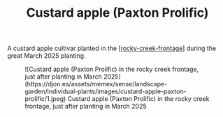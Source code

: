﻿---
backlinks:
- title: Individual plants
  url: /memex/sense/landscape-garden/individual-plants/individual-plants.html
latitude: -27.53805
longitude: 152.05574166666668
photos:
  1:
    date: 2025-03-14 17:26:29
    description: Custard Apple - Paxton Prolific
    filename: 70CD082E-2699-48EA-8371-98CFF11E5DFC.heic
    latitude: -27.53805
    longitude: 152.05574166666668
    memexFilename: images/custard-apple-paxton-prolific/1.jpeg
    title: None
tags:
- individual-plant
- rocky-creek-frontage
- custard-apple
- wood-duck-meadows
title: Custard apple (Paxton Prolific)
type: single-plant
---
A custard apple cultivar planted in the [[rocky-creek-frontage]] during the great March 2025 planting.

<figure markdown>
![Custard apple (Paxton Prolific) in the rocky creek frontage, just after planting in March 2025](https://djon.es/assets/memex/sense/landscape-garden/individual-plants/images/custard-apple-paxton-prolific/1.jpeg)
<caption>Custard apple (Paxton Prolific) in the rocky creek frontage, just after planting in March 2025</caption>
</figure>

[//begin]: # "Autogenerated link references for markdown compatibility"
[rocky-creek-frontage]: ../rocky-creek-frontage "Rocky Creek Frontage"
[//end]: # "Autogenerated link references"